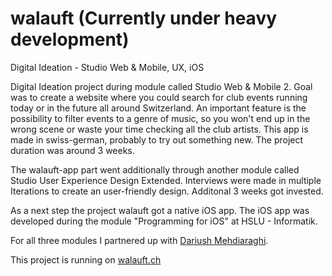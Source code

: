 # walauft (Currently under heavy development)
Digital Ideation - Studio Web &amp; Mobile, UX, iOS

Digital Ideation project during module called Studio Web & Mobile 2. Goal was to create a website where you could search for club events running today or in the future all around Switzerland. An important feature is the possibility to filter events to a genre of music, so you won't end up in the wrong scene or waste your time checking all the club artists. This app is made in swiss-german, probably to try out something new. The project duration was around 3 weeks.

The walauft-app part went additionally through another module called Studio User Experience Design Extended. Interviews were made in multiple Iterations to create an user-friendly design. Additonal 3 weeks got invested.

As a next step the project walauft got a native iOS app. The iOS app was developed during the module "Programming for iOS" at HSLU - Informatik.

For all three modules I partnered up with [Dariush Mehdiaraghi](https://github.com/Dariush-Mehdiaraghi). 

This project is running on [walauft.ch](https://www.walauft.ch)
